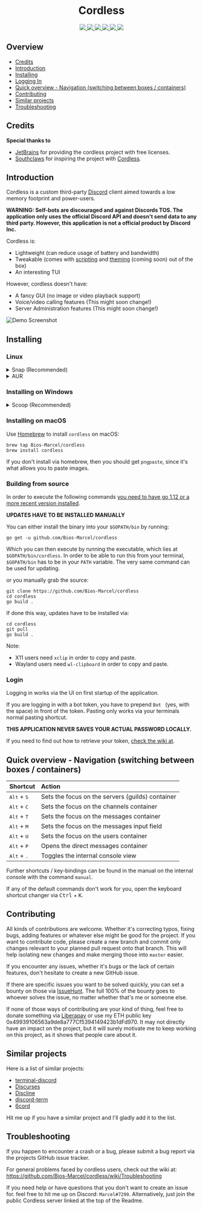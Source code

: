 <h1 align="center">Cordless</h1>

<p align="center">
  <a href="https://circleci.com/gh/Bios-Marcel/cordless">
    <img src="https://img.shields.io/circleci/build/gh/Bios-Marcel/cordless?label=linux&logo=linux&logoColor=white">
  </a>
  <a href="https://travis-ci.org/Bios-Marcel/cordless">
    <img src="https://img.shields.io/travis/Bios-Marcel/cordless?label=darwin&logo=apple&logoColor=white">
  </a>
  <a href="https://ci.appveyor.com/project/Bios-Marcel/cordless/branch/master">
    <img src="https://img.shields.io/appveyor/ci/Bios-Marcel/cordless?label=windows&logo=windows&logoColor=white">
  </a>
  <a href="https://builds.sr.ht/~biosmarcel/cordless/freebsd.yml?">
    <img src="https://builds.sr.ht/~biosmarcel/cordless/freebsd.yml.svg">
  </a>
  <a href="https://codecov.io/gh/Bios-Marcel/cordless">
     <img src="https://codecov.io/gh/Bios-Marcel/cordless/branch/master/graph/badge.svg">
  </a>
  <a href="https://discord.gg/fxFqszu">
     <img src="https://img.shields.io/discord/600329866558308373.svg?label=&logo=discord&logoColor=ffffff&color=7389D8&labelColor=6A7EC2">
  </a>
</p>

## Overview

- [Credits](#credits)
- [Introduction](#introduction)
- [Installing](#installing)
- [Logging In](#login)
- [Quick overview - Navigation (switching between boxes / containers)](#quick-overview---navigation-switching-between-boxes--containers)
- [Contributing](#contributing)
- [Similar projects](#similar-projects)
- [Troubleshooting](#troubleshooting)

## Credits
**Special thanks to**
- [JetBrains](https://www.jetbrains.com/?from=cordless) for providing the cordless project with free licenses.
- [Southclaws](https://github.com/Southclaws) for inspiring the project with [Cordless](https://github.com/Southclaws/cordless-old).

## Introduction

Cordless is a custom third-party [Discord](https://discordapp.com) client
aimed towards a low memory footprint and power-users.

**WARNING: Self-bots are discouraged and against Discords TOS. The application only uses the official Discord API and doesn't send data to any third party. However, this application is not a official product by Discord Inc.**
 
Cordless is:  
- Lightweight (can reduce usage of battery and bandwidth)
- Tweakable (comes with [scripting](https://github.com/Bios-Marcel/cordless/wiki/Extending-Cordless-via-the-scripting-interface) and [theming](https://github.com/Bios-Marcel/cordless/wiki/Themes) (coming soon) out of the box)
- An interesting TUI

However, cordless doesn't have:
- A fancy GUI (no image or video playback support)
- Voice/video calling features (This might soon change!)
- Server Administration features (This might soon change!)

![Demo Screenshot](.github/images/chat-demo.png)

## Installing

### Linux

<details>
  <summary>Snap (Recommended)</summary>
  
   Simply run (Might require sudo):
   ```shell
   snap install cordless
   ```
   Snap will automatically install updates.  
  
</details>

<details>
  <summary>AUR</summary>
  
  On arch based distributions, you can use the AUR package to install cordless
  
  #### Manually
  
  ```shell
  $ git clone https://aur.archlinux.org/cordless-git.git
  $ cd cordless-git
  $ makepkg -sric
  ```
    
  #### AUR Helpers
    
  ###### yay:
  ```shell
  $ yay -Syu cordless-git
  ```
  ```shell
  $ yay -S cordless-git
  ```

  ###### trizen:
  ```shell
  $ trizen -S cordless-git
  ```

  ###### pacaur
  ```shell
  $ pacuar -S cordless-git
  ```
    
  </details>
</details>

### Installing on Windows

<details>
  <summary>Scoop (Recommended)</summary>
  
  In order to install the latest version on Windows, you first need [scoop](https://scoop.sh/#installs-in-seconds).

  After installing scoop, run the following:

  ```ps1
  scoop bucket add biosmarcel https://github.com/Bios-Marcel/scoopbucket.git
  ```

  This adds the bucket (repository) to your local index, allowing you to
  install any package from that bucket.

  Install cordless via

  ```ps1
  scoop install cordless
  ```

  In order to install updates, run:

  ```ps1
  scoop update cordless
  ```
</details>

### Installing on macOS

Use [Homebrew](https://brew.sh) to install `cordless` on macOS:

```shell
brew tap Bios-Marcel/cordless
brew install cordless
```

If you don't install via homebrew, then you should get `pngpaste`, since it's
what allows you to paste images.

### Building from source

In order to execute the following commands
[you need to have go 1.12 or a more recent version installed](https://golang.org/doc/install).

**UPDATES HAVE TO BE INSTALLED MANUALLY**

You can either install the binary into your `$GOPATH/bin` by running:

```shell
go get -u github.com/Bios-Marcel/cordless
```

Which you can then execute by running the executable, which lies at
`$GOPATH/bin/cordless`. In order to be able to run this from your terminal,
`$GOPATH/bin` has to be in your `PATH` variable. The very same command can
be used for updating.

or you manually grab the source:

```shell
git clone https://github.com/Bios-Marcel/cordless
cd cordless
go build .
```

If done this way, updates have to be installed via:

```shell
cd cordless
git pull
go build .
```

Note:
* X11 users need `xclip` in order to copy and paste.
* Wayland users need `wl-clipboard` in order to copy and paste.

### Login

Logging in works via the UI on first startup of the application.

If you are logging in with a bot token, you have to prepend `Bot ` (yes, with
the space) in front of the token. Pasting only works via your terminals normal pasting shortcut.

**THIS APPLICATION NEVER SAVES YOUR ACTUAL PASSWORD LOCALLY.**

If you need to find out how to retrieve your token, [check the wiki at](https://github.com/Bios-Marcel/cordless/wiki/Retrieving-your-token).

## Quick overview - Navigation (switching between boxes / containers)

| Shortcut | Action |
| - |:- |
| <kbd>Alt</kbd> + <kbd>S</kbd> | Sets the focus on the servers (guilds) container |
| <kbd>Alt</kbd> + <kbd>C</kbd> | Sets the focus on the channels container |
| <kbd>Alt</kbd> + <kbd>T</kbd> | Sets the focus on the messages container |
| <kbd>Alt</kbd> + <kbd>M</kbd> | Sets the focus on the messages input field |
| <kbd>Alt</kbd> + <kbd>U</kbd> | Sets the focus on the users container |
| <kbd>Alt</kbd> + <kbd>P</kbd> | Opens the direct messages container |
| <kbd>Alt</kbd> + <kbd>.</kbd> | Toggles the internal console view |

Further shortcuts / key-bindings can be found in the manual on the internal
console with the command `manual`.

If any of the default commands don't work for you, open the keyboard shortcut
changer via <kbd>Ctrl</kbd> + <kbd>K</kbd>.

## Contributing

All kinds of contributions are welcome. Whether it's correcting typos, fixing
bugs, adding features or whatever else might be good for the project. If you
want to contribute code, please create a new branch and commit only changes
relevant to your planned pull request onto that branch. This will help
isolating new changes and make merging those into `master` easier.

If you encounter any issues, whether it's bugs or the lack of certain features,
don't hesitate to create a new GitHub issue.

If there are specific issues you want to be solved quickly, you can set a
bounty on those via [IssueHunt](https://issuehunt.io/r/Bios-Marcel/cordless).
The full 100% of the bounty goes to whoever solves the issue, no matter
whether that's me or someone else.

If none of those ways of contributing are your kind of thing, feel free to
donate something via [Liberapay](https://liberapay.com/biosmarcel/donate) or use 
my ETH public key 0x49939106563a9de8a777Cf5394149423b1dFd970.
It may not directly have an impact on the project, but it will surely motivate
me to keep working on this project, as it shows that people care about it.

## Similar projects

Here is a list of similar projects:

- [terminal-discord](https://github.com/xynxynxyn/terminal-discord)
- [Discurses](https://github.com/topisani/Discurses)
- [Discline](https://github.com/MitchWeaver/Discline)
- [discord-term](https://github.com/cloudrex/discord-term)
- [6cord](https://gitlab.com/diamondburned/6cord)

Hit me up if you have a similar project and I'll gladly add it to the list.

## Troubleshooting

If you happen to encounter a crash or a bug, please submit a bug report via
the projects GitHub issue tracker.

For general problems faced by cordless users, check out the wiki at:
https://github.com/Bios-Marcel/cordless/wiki/Troubleshooting

If you need help or have questions that you don't want to create an issue for.
feel free to hit me up on Discord: `Marcel#7299`. Alternatively, just join the
public Cordless server linked at the top of the Readme.
